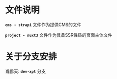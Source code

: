 # 文件说明
**`cms - strapi`** 文件作为提供CMS的文件


**`project - nuxt3`** 文件作为具备SSR性质的页面主体文件

# 关于分支安排
肖鹏天:   **`dev-xpt`** 分支